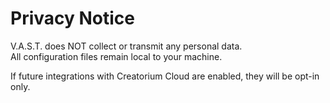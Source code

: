 # Privacy Notice

V.A.S.T. does NOT collect or transmit any personal data.  
All configuration files remain local to your machine.  

If future integrations with Creatorium Cloud are enabled, they will be opt-in only.
